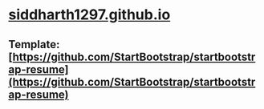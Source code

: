 # [siddharth1297.github.io](https://siddharth1297.github.io)

## Template: [https://github.com/StartBootstrap/startbootstrap-resume](https://github.com/StartBootstrap/startbootstrap-resume)
